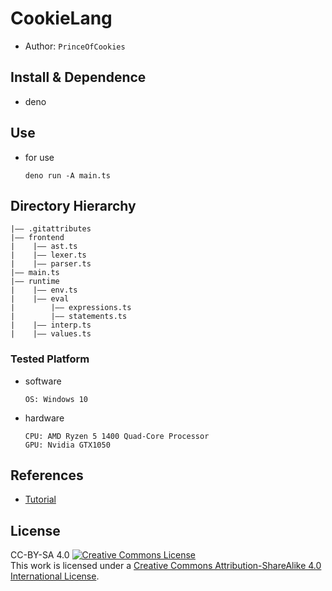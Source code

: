 CookieLang
===
- Author:  `PrinceOfCookies`

## Install & Dependence
- deno

## Use
- for use
  ```
  deno run -A main.ts
  ```


## Directory Hierarchy
```
|—— .gitattributes
|—— frontend
|    |—— ast.ts
|    |—— lexer.ts
|    |—— parser.ts
|—— main.ts
|—— runtime
|    |—— env.ts
|    |—— eval
|        |—— expressions.ts
|        |—— statements.ts
|    |—— interp.ts
|    |—— values.ts
```
### Tested Platform
- software
  ```
  OS: Windows 10
  ```
- hardware
  ```
  CPU: AMD Ryzen 5 1400 Quad-Core Processor
  GPU: Nvidia GTX1050
  ```
## References
- [Tutorial](https://github.com/tlaceby/guide-to-interpreters-series/tree/main)
## License
CC-BY-SA 4.0 
<a rel="license" href="http://creativecommons.org/licenses/by-sa/4.0/"><img alt="Creative Commons License" style="border-width:0" src="https://i.creativecommons.org/l/by-sa/4.0/80x15.png" /></a><br />This work is licensed under a <a rel="license" href="http://creativecommons.org/licenses/by-sa/4.0/">Creative Commons Attribution-ShareAlike 4.0 International License</a>.